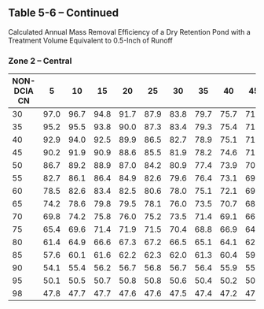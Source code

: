 ## Table 5-6 – Continued
Calculated Annual Mass Removal Efficiency of a Dry Retention Pond with a Treatment Volume Equivalent to 0.5-Inch of Runoff

### Zone 2 – Central

| NON-DCIA CN | 5 | 10 | 15 | 20 | 25 | 30 | 35 | 40 | 45 | 50 | 55 | 60 | 65 | 70 | 75 | 80 | 85 | 90 | 95 | 100 |
|-------------|---|----|----|----|----|----|----|----|----|----|----|----|----|----|----|----|----|----|----|----|
| 30 | 97.0 | 96.7 | 94.8 | 91.7 | 87.9 | 83.8 | 79.7 | 75.7 | 71.9 | 68.4 | 65.2 | 62.1 | 59.4 | 56.9 | 54.5 | 52.3 | 50.3 | 48.4 | 46.7 | 45.1 |
| 35 | 95.2 | 95.5 | 93.8 | 90.0 | 87.3 | 83.4 | 79.3 | 75.4 | 71.7 | 68.3 | 65.0 | 62.1 | 59.3 | 56.8 | 54.4 | 52.3 | 50.3 | 48.4 | 46.7 | 45.1 |
| 40 | 92.9 | 94.0 | 92.5 | 89.9 | 86.5 | 82.7 | 78.9 | 75.1 | 71.4 | 68.0 | 64.9 | 61.9 | 59.2 | 56.7 | 54.4 | 52.2 | 50.2 | 48.4 | 46.7 | 45.1 |
| 45 | 90.2 | 91.9 | 90.9 | 88.6 | 85.5 | 81.9 | 78.2 | 74.6 | 71.1 | 67.7 | 64.6 | 61.7 | 59.1 | 56.6 | 54.3 | 52.2 | 50.2 | 48.4 | 46.7 | 45.1 |
| 50 | 86.7 | 89.2 | 88.9 | 87.0 | 84.2 | 80.9 | 77.4 | 73.9 | 70.5 | 67.3 | 64.3 | 61.5 | 58.9 | 56.5 | 54.2 | 52.1 | 50.2 | 48.3 | 46.6 | 45.1 |
| 55 | 82.7 | 86.1 | 86.4 | 84.9 | 82.6 | 79.6 | 76.4 | 73.1 | 69.9 | 66.8 | 63.9 | 61.2 | 58.6 | 56.3 | 54.1 | 52.0 | 50.1 | 48.3 | 46.6 | 45.1 |
| 60 | 78.5 | 82.6 | 83.4 | 82.5 | 80.6 | 78.0 | 75.1 | 72.1 | 69.1 | 66.1 | 63.4 | 60.8 | 58.3 | 56.0 | 53.9 | 51.9 | 50.0 | 48.2 | 46.6 | 45.1 |
| 65 | 74.2 | 78.6 | 79.8 | 79.5 | 78.1 | 76.0 | 73.5 | 70.7 | 68.0 | 65.3 | 62.7 | 60.2 | 57.9 | 55.7 | 53.6 | 51.7 | 49.9 | 48.2 | 46.6 | 45.1 |
| 70 | 69.8 | 74.2 | 75.8 | 76.0 | 75.2 | 73.5 | 71.4 | 69.1 | 66.6 | 64.2 | 61.8 | 59.5 | 57.3 | 55.3 | 53.3 | 51.4 | 49.7 | 48.1 | 46.5 | 45.1 |
| 75 | 65.4 | 69.6 | 71.4 | 71.9 | 71.5 | 70.4 | 68.8 | 66.9 | 64.9 | 62.7 | 60.6 | 58.6 | 56.6 | 54.7 | 52.8 | 51.1 | 49.5 | 47.9 | 46.5 | 45.1 |
| 80 | 61.4 | 64.9 | 66.6 | 67.3 | 67.2 | 66.5 | 65.1 | 64.1 | 62.5 | 60.8 | 59.3 | 57.5 | 55.5 | 53.9 | 52.2 | 50.7 | 49.2 | 47.7 | 46.4 | 45.1 |
| 85 | 57.6 | 60.1 | 61.6 | 62.2 | 62.3 | 62.0 | 61.3 | 60.4 | 59.3 | 58.1 | 56.6 | 55.2 | 53.7 | 52.1 | 50.6 | 49.1 | 47.7 | 46.4 | 45.2 | 45.1 |
| 90 | 54.1 | 55.4 | 56.2 | 56.7 | 56.8 | 56.7 | 56.4 | 55.9 | 55.2 | 54.5 | 53.6 | 52.8 | 51.8 | 50.9 | 49.9 | 48.9 | 47.9 | 46.9 | 46.0 | 45.1 |
| 95 | 50.1 | 50.5 | 50.7 | 50.8 | 50.8 | 50.6 | 50.4 | 50.2 | 50.0 | 49.9 | 49.5 | 49.1 | 48.7 | 48.2 | 47.7 | 47.2 | 46.7 | 46.1 | 45.6 | 45.1 |
| 98 | 47.8 | 47.7 | 47.7 | 47.6 | 47.6 | 47.5 | 47.4 | 47.2 | 47.1 | 46.9 | 46.8 | 46.6 | 46.5 | 46.3 | 46.1 | 45.9 | 45.7 | 45.5 | 45.3 | 45.1 |
